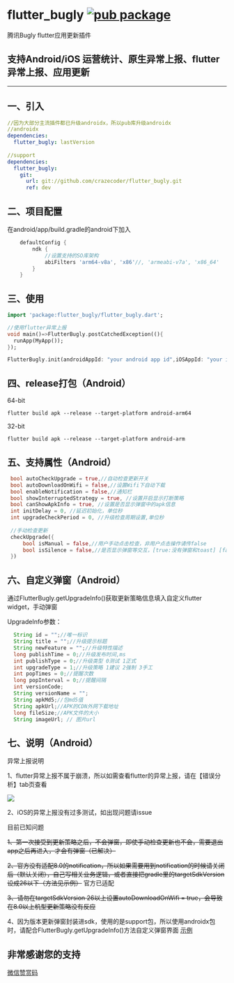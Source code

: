 # flutter_bugly [![pub package](https://img.shields.io/pub/v/flutter_bugly.svg)](https://pub.dartlang.org/packages/flutter_bugly)


腾讯Bugly flutter应用更新插件

## 支持Android/iOS 运营统计、原生异常上报、flutter异常上报、应用更新

---

一、引入
--
```yaml
//因为大部分主流插件都已升级androidx，所以pub库升级androidx
//androidx 
dependencies:
  flutter_bugly: lastVersion
  
//support
dependencies:
  flutter_bugly:
    git:
      url: git://github.com/crazecoder/flutter_bugly.git
      ref: dev
```

二、项目配置
---
在android/app/build.gradle的android下加入

```gradle
    defaultConfig {
        ndk {
            //设置支持的SO库架构
            abiFilters 'arm64-v8a', 'x86'//, 'armeabi-v7a', 'x86_64'
        }
    }
```

三、使用
----
```dart
import 'package:flutter_bugly/flutter_bugly.dart';

//使用flutter异常上报
void main()=>FlutterBugly.postCatchedException((){
  runApp(MyApp());
});

FlutterBugly.init(androidAppId: "your android app id",iOSAppId: "your iOS app id");

```

四、release打包（Android）
-----
64-bit
```
flutter build apk --release --target-platform android-arm64
```
32-bit
```
flutter build apk --release --target-platform android-arm
```

五、支持属性（Android）
-----
```dart
 bool autoCheckUpgrade = true,//自动检查更新开关
 bool autoDownloadOnWifi = false,//设置Wifi下自动下载
 bool enableNotification = false,//通知栏
 bool showInterruptedStrategy = true, //设置开启显示打断策略
 bool canShowApkInfo = true, //设置是否显示弹窗中的apk信息
 int initDelay = 0, //延迟初始化，单位秒
 int upgradeCheckPeriod = 0, //升级检查周期设置,单位秒
 
 //手动检查更新
 checkUpgrade({
     bool isManual = false,//用户手动点击检查，非用户点击操作请传false
     bool isSilence = false,//是否显示弹窗等交互，[true:没有弹窗和toast] [false:有弹窗或toast]
 })
```
六、自定义弹窗（Android）
------
通过FlutterBugly.getUpgradeInfo()获取更新策略信息填入自定义flutter widget，手动弹窗

UpgradeInfo参数：
```java
  String id = "";//唯一标识
  String title = "";//升级提示标题
  String newFeature = "";//升级特性描述
  long publishTime = 0;//升级发布时间,ms
  int publishType = 0;//升级类型 0测试 1正式
  int upgradeType = 1;//升级策略 1建议 2强制 3手工
  int popTimes = 0;//提醒次数
  long popInterval = 0;//提醒间隔
  int versionCode;
  String versionName = "";
  String apkMd5;//包md5值
  String apkUrl;//APK的CDN外网下载地址
  long fileSize;//APK文件的大小
  String imageUrl; // 图片url

```

七、说明（Android）
-------
异常上报说明

1、flutter异常上报不属于崩溃，所以如需查看flutter的异常上报，请在【错误分析】tab页查看

![](https://github.com/crazecoder/flutter_bugly/blob/1ff1928b3215a8fa1c8fb99c3071692da322e278/screenshot/crash.png)


2、iOS的异常上报没有过多测试，如出现问题请issue

目前已知问题

~~1、第一次接受到更新策略之后，不会弹窗，即使手动检查更新也不会，需要退出app之后再进入，才会有弹窗（已解决）~~

~~2、官方没有适配8.0的notification，所以如果需要用到notification的时候请关闭后（默认关闭），自己写相关业务逻辑，或者直接把gradle里的targetSdkVersion设成26以下（方法见示例）~~ 官方已适配

~~3、请勿在targetSdkVersion 26以上设置autoDownloadOnWifi = true，会导致在8.0以上机型更新策略没有反应~~

4、因为版本更新弹窗封装进sdk，使用的是support包，所以使用androidx包时，请配合FlutterBugly.getUpgradeInfo()方法自定义弹窗界面 [示例](https://github.com/crazecoder/testsocket/blob/master/lib/ui/home.dart)

非常感谢您的支持
-------
[微信赞赏码](https://github.com/crazecoder/flutter_bugly/blob/39a53324ee419ab045ce09c44971ee7b1f35d3c7/image/mm_reward_qrcode.png)

